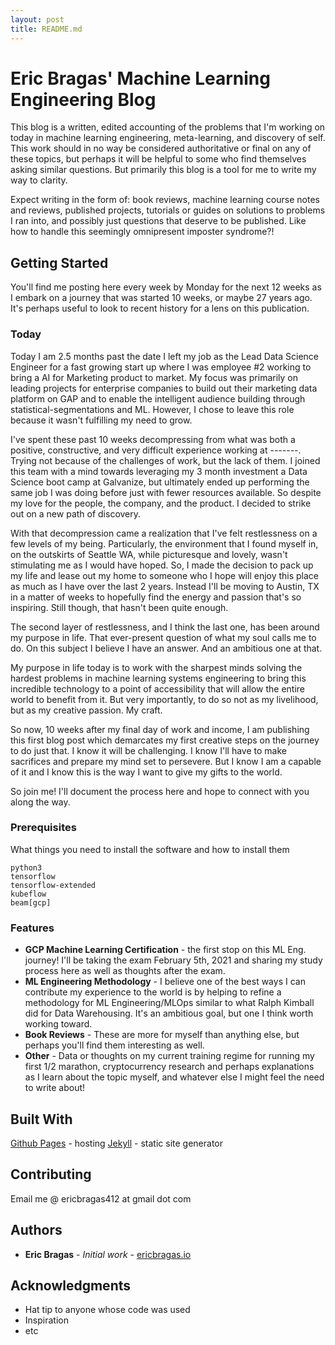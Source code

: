 ```yaml
---
layout: post
title: README.md
---
```


# Eric Bragas' Machine Learning Engineering Blog

This blog is a written, edited accounting of the problems that I'm working on today in machine learning engineering, meta-learning, and discovery of self. This work should in no way be considered authoritative or final on any of these topics, but perhaps it will be helpful to some who find themselves asking similar questions. But primarily this blog is a tool for me to write my way to clarity.

Expect writing in the form of: book reviews, machine learning course notes and reviews, published projects, tutorials or guides on solutions to problems I ran into, and possibly just questions that deserve to be published. Like how to handle this seemingly omnipresent imposter syndrome?!

## Getting Started

You'll find me posting here every week by Monday for the next 12 weeks as I embark on a journey that was started 10 weeks, or maybe 27 years ago. It's perhaps useful to look to recent history for a lens on this publication.

### Today
Today I am 2.5 months past the date I left my job as the Lead Data Science Engineer for a fast growing start up where I was employee #2 working to bring a AI for Marketing product to market. My focus was primarily on leading projects for enterprise companies to build out their marketing data platform on GAP and to enable the intelligent audience building through statistical-segmentations and ML. However, I chose to leave this role because it wasn't fulfilling my need to grow.

I've spent these past 10 weeks decompressing from what was both a positive, constructive, and very difficult experience working at -------. Trying not because of the challenges of work, but the lack of them. I joined this team with a mind towards leveraging my 3 month investment a Data Science boot camp at Galvanize, but ultimately ended up performing the same job I was doing before just with fewer resources available. So despite my love for the people, the company, and the product. I decided to strike out on a new path of discovery.

With that decompression came a realization that I've felt restlessness on a few levels of my being. Particularly, the environment that I found myself in, on the outskirts of Seattle WA, while picturesque and lovely, wasn't stimulating me as I would have hoped. So, I made the decision to pack up my life and lease out my home to someone who I hope will enjoy this place as much as I have over the last 2 years. Instead I'll be moving to Austin, TX in a matter of weeks to hopefully find the energy and passion that's so inspiring. Still though, that hasn't been quite enough.

The second layer of restlessness, and I think the last one, has been around my purpose in life. That ever-present question of what my soul calls me to do. On this subject I believe I have an answer. And an ambitious one at that.

My purpose in life today is to work with the sharpest minds solving the hardest problems in machine learning systems engineering to bring this incredible technology to a point of accessibility that will allow the entire world to benefit from it. But very importantly, to do so not as my livelihood, but as my creative passion. My craft.

So now, 10 weeks after my final day of work and income, I am publishing this first blog post which demarcates my first creative steps on the journey to do just that. I know it will be challenging. I know I'll have to make sacrifices and prepare my mind set to persevere. But I know I am a capable of it and I know this is the way I want to give my gifts to the world.

So join me! I'll document the process here and hope to connect with you along the way.

### Prerequisites

What things you need to install the software and how to install them

```
python3
tensorflow
tensorflow-extended
kubeflow
beam[gcp]
```

### Features
* **GCP Machine Learning Certification** - the first stop on this ML Eng. journey! I'll be taking the exam February 5th, 2021 and sharing my study process here as well as thoughts after the exam.
* **ML Engineering Methodology** - I believe one of the best ways I can contribute my experience to the world is by helping to refine a methodology for ML Engineering/MLOps similar to what Ralph Kimball did for Data Warehousing. It's an ambitious goal, but one I think worth working toward.
* **Book Reviews** - These are more for myself than anything else, but perhaps you'll find them interesting as well.
* **Other** - Data or thoughts on my current training regime for running my first 1/2 marathon, cryptocurrency research and perhaps explanations as I learn about the topic myself, and whatever else I might feel the need to write about!

<!-- ### Installing

A step by step series of examples that tell you how to get a development env running

Say what the step will be

```
Give the example
```

And repeat

```
until finished
```

End with an example of getting some data out of the system or using it for a little demo -->

<!-- ## Running the tests

Explain how to run the automated tests for this system -->

<!-- ### Break down into end to end tests

Explain what these tests test and why

```
Give an example
``` -->

<!-- ### And coding style tests

Explain what these tests test and why

```
Give an example
``` -->

<!-- ## Deployment

Add additional notes about how to deploy this on a live system -->

## Built With

[Github Pages](https://pages.github.com/) - hosting
[Jekyll](https://jekyllrb.com/) - static site generator

<!-- * [Dropwizard](http://www.dropwizard.io/1.0.2/docs/) - The web framework used
* [Maven](https://maven.apache.org/) - Dependency Management
* [ROME](https://rometools.github.io/rome/) - Used to generate RSS Feeds -->

## Contributing

<!-- Please read [CONTRIBUTING.md](https://gist.github.com/PurpleBooth/b24679402957c63ec426) for details on our code of conduct, and the process for submitting pull requests to us. -->

Email me @ ericbragas412 at gmail dot com

<!-- ## Versioning

We use [SemVer](http://semver.org/) for versioning. For the versions available, see the [tags on this repository](https://github.com/your/project/tags).  -->

## Authors

* **Eric Bragas** - *Initial work* - [ericbragas.io](https://www.ericbragas.io)

<!-- See also the list of [contributors](https://github.com/your/project/contributors) who participated in this project. -->

<!-- ## License

This project is licensed under the MIT License - see the [LICENSE.md](LICENSE.md) file for details -->

## Acknowledgments

* Hat tip to anyone whose code was used
* Inspiration
* etc

